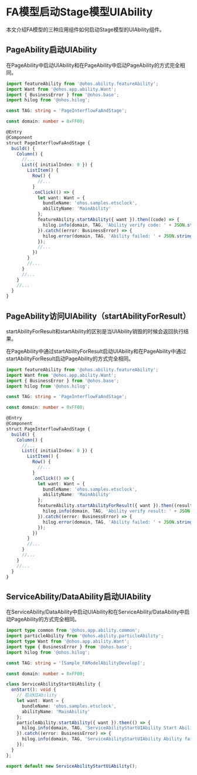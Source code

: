 # FA模型启动Stage模型UIAbility


本文介绍FA模型的三种应用组件如何启动Stage模型的UIAbility组件。


## PageAbility启动UIAbility

  在PageAbility中启动UIAbility和在PageAbility中启动PageAbility的方式完全相同。

```ts
import featureAbility from '@ohos.ability.featureAbility';
import Want from '@ohos.app.ability.Want';
import { BusinessError } from '@ohos.base';
import hilog from '@ohos.hilog';

const TAG: string = 'PageInterflowFaAndStage';

const domain: number = 0xFF00;

@Entry
@Component
struct PageInterflowFaAndStage {
  build() {
    Column() {
      //...
      List({ initialIndex: 0 }) {
        ListItem() {
          Row() {
            //...
          }
          .onClick(() => {
            let want: Want = {
              bundleName: 'ohos.samples.etsclock',
              abilityName: 'MainAbility'
            };
            featureAbility.startAbility({ want }).then((code) => {
              hilog.info(domain, TAG, 'Ability verify code: ' + JSON.stringify(code));
            }).catch((error: BusinessError) => {
              hilog.error(domain, TAG, 'Ability failed: ' + JSON.stringify(error));
            });
            //...
          })
        }
        //...
      }
      //...
    }
    //...
  }
}
```


## PageAbility访问UIAbility（startAbilityForResult）

startAbilityForResult和startAbility的区别是当UIAbility销毁的时候会返回执行结果。

在PageAbility中通过startAbilityForResult启动UIAbility和在PageAbility中通过startAbilityForResult启动PageAbility的方式完全相同。


```ts
import featureAbility from '@ohos.ability.featureAbility';
import Want from '@ohos.app.ability.Want';
import { BusinessError } from '@ohos.base';
import hilog from '@ohos.hilog';

const TAG: string = 'PageInterflowFaAndStage';

const domain: number = 0xFF00;

@Entry
@Component
struct PageInterflowFaAndStage {
  build() {
    Column() {
      //...
      List({ initialIndex: 0 }) {
        ListItem() {
          Row() {
            //...
          }
          .onClick(() => {
            let want: Want = {
              bundleName: 'ohos.samples.etsclock',
              abilityName: 'MainAbility'
            };
            featureAbility.startAbilityForResult({ want }).then((result) => {
              hilog.info(domain, TAG, 'Ability verify result: ' + JSON.stringify(result));
            }).catch((error: BusinessError) => {
              hilog.error(domain, TAG, 'Ability failed: ' + JSON.stringify(error));
            });
          })
        }
        //...
      }
      //...
    }
    //...
  }
}
```


## ServiceAbility/DataAbility启动UIAbility

在ServiceAbility/DataAbility中启动UIAbility和在ServiceAbility/DataAbility中启动PageAbility的方式完全相同。


```ts
import type common from '@ohos.app.ability.common';
import particleAbility from '@ohos.ability.particleAbility';
import type Want from '@ohos.app.ability.Want';
import type { BusinessError } from '@ohos.base';
import hilog from '@ohos.hilog';

const TAG: string = '[Sample_FAModelAbilityDevelop]';

const domain: number = 0xFF00;

class ServiceAbilityStartUiAbility {
  onStart(): void {
    // 启动UIAbility
    let want: Want = {
      bundleName: 'ohos.samples.etsclock',
      abilityName: 'MainAbility'
    };
    particleAbility.startAbility({ want }).then(() => {
      hilog.info(domain, TAG, 'ServiceAbilityStartUIAbility Start Ability successfully.');
    }).catch((error: BusinessError) => {
      hilog.info(domain, TAG, 'ServiceAbilityStartUIAbility Ability failed: ' + JSON.stringify(error));
    });
  }
};

export default new ServiceAbilityStartUiAbility();
```
